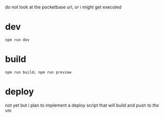 do not look at the pocketbase url, or i might get executed

# dev
```
npm run dev
```

# build
```
npm run build; npm run preview
```

# deploy

not yet but i plan to implement a deploy script that will build and push to *the* vm